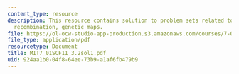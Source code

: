 ```yaml
---
content_type: resource
description: This resource contains solution to problem sets related to linkage and
  recombination, genetic maps.
file: https://ol-ocw-studio-app-production.s3.amazonaws.com/courses/7-01sc-fundamentals-of-biology-fall-2011/924aa1b004f864ee73b9a1af6fb479b9_MIT7_01SCF11_3.2sol1.pdf
file_type: application/pdf
resourcetype: Document
title: MIT7_01SCF11_3.2sol1.pdf
uid: 924aa1b0-04f8-64ee-73b9-a1af6fb479b9
---
```

